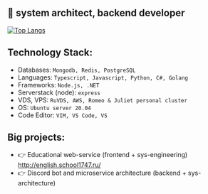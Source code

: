## 🖖 system architect, backend developer

[![Top Langs](https://github-readme-stats.vercel.app/api/top-langs/?username=LCcodder&langs_count=10)](https://github.com/LCcodder/github-readme-stats)

## **Technology Stack:**
- Databases: `Mongodb, Redis, PostgreSQL`
- Languages: `Typescript, Javascript, Python, C#, Golang`
- Frameworks: `Node.js, .NET`
- Serverstack (node): `express`
- VDS, VPS: `RuVDS, AWS, Romeo & Juliet personal cluster`
- OS: `Ubuntu server 20.04`
- Code Editor: `VIM, VS Code, VS`



## **Big projects:**
- 👉 Educational web-service (frontend + sys-engineering) http://english.school1747.ru/
- 👉 Discord bot and microservice architecture (backend + sys-architecture) 

<!---
LCcodder/LCcodder is a ✨ special ✨ repository because its `README.md` (this file) appears on your GitHub profile.
You can click the Preview link to take a look at your changes.
--->
